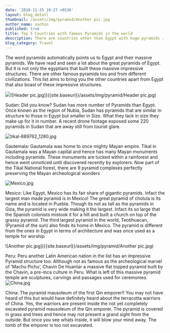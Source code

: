 ```yaml
---
date: '2018-11-25 19:27 +0530'
layout: blog_detail
thumbnail: /assets/img/pyramid/Another pic.jpg
author_name: sachin
published: true
title: Top 5 Countries with famous Pyramids in the world
description: There are countries other than Egypt with huge pyramids ...
blog_category: Travel
---
```

The word pyramids automatically points us to Egypt and their massive pyramids. We have read and seen a lot about the great pyramids of Egypt. But it is not only the egyptians that built these massive impressive structures. There are other famous pyramids too and from different civilizations. This list aims to bring you the other countries apart from Egypt that also boast of these impressive structures. 

![]({{site.baseurl}}/assets/img/pyramid/Header%20pic.jpg)![Header pic.jpg]({{site.baseurl}}/assets/img/pyramid/Header pic.jpg)

Sudan:
Did you know? Sudan has more number of Pyramids than Egypt. Once known as the region of Nubia, Sudan has pyramids that are similar in structure to those in Egypt but smaller in Size. What they lack in size they make up for it in number. A recent drone footage exposed some 220 pyramids in Sudan that are away still from tourist glare.

![tikal-889762_1280.jpg]({{site.baseurl}}/assets/img/tikal-889762_1280.jpg)

Gautemala:
Gautamala was home to once mighty Mayan empire. Tikal in Gautamala was a Mayan capital and hence has many Mayan monuments including pyramids. These monuments are tucked within a rainforest and hence went unnoticed until discovered recently by explorers. Now part of the Tikal National forest, there are 9 pyramid complexes perfectly preserving the Mayan archeological wonders

![Mexico.jpg]({{site.baseurl}}/assets/img/pyramid/Mexico.jpg)

Mexico:
Like Egypt, Mexico has its fair share of gigantic pyramids. Infact the largest man made pyramid is in Mexico! The great pyramid of cholula is its name and is located in Puebla. Though its not as tall as the pyramids in Giza, the pyramid is very wide making it the largest. Infact its so large that the Spanish colonists mistook it for a hill and built a church on top of the grassy pyramid. The third largest pyramid in the world, Teotihuacan,(Pyramid of the sun) also finds its home  in Mexico. The pyramid is different from the ones in Egypt in terms of architecture and was once used as a temple for worship

![Another pic.jpg]({{site.baseurl}}/assets/img/pyramid/Another pic.jpg)

Peru:
Peru another Latin American nation in the list has an impressive Pyramid structure too. Although not as famous as the archeological marvel of ‘Machu Pichu’, Chavin De Huantar a massive flat topped pyramid built by the Chavin, a pre-inca culture in Peru. What is left of this massive pyramid temple are sculptures, carvings and passages used for ceremonies. 
![China.jpg]({{site.baseurl}}/assets/img/pyramid/China.jpg)

China:
The pyramid mausoleum of the first Qin emporer!! You may not have heard of this but would have definitely heard about the terracotta warriors of China. Yes, the warriors are present inside the not yet completely excavated pyramid mausoleum of the Qin emporer. The pyramid is covered in grass and trees and hence may not present a grand sight from the outside. But once you see whats inside, it will blow your mind away. The tomb of the emporer is too not excavated.
